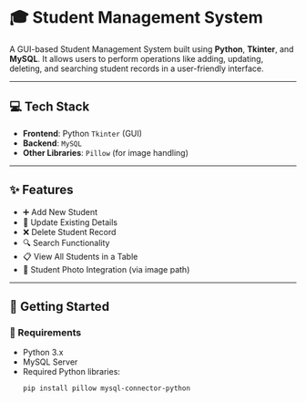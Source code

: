 # 🎓 Student Management System

A GUI-based Student Management System built using **Python**, **Tkinter**, and **MySQL**. It allows users to perform operations like adding, updating, deleting, and searching student records in a user-friendly interface.

---

## 💻 Tech Stack

- **Frontend**: Python `Tkinter` (GUI)
- **Backend**: `MySQL`
- **Other Libraries**: `Pillow` (for image handling)

---

## ✨ Features

- ➕ Add New Student
- 🔁 Update Existing Details
- ❌ Delete Student Record
- 🔍 Search Functionality
- 📋 View All Students in a Table
- 📸 Student Photo Integration (via image path)

---


## 🚀 Getting Started

### 🔧 Requirements

- Python 3.x
- MySQL Server
- Required Python libraries:
  ```bash
  pip install pillow mysql-connector-python
